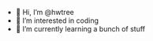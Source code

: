 - 👋 Hi, I’m @hwtree
- 👀 I’m interested in coding
- 🌱 I’m currently learning a bunch of stuff


<!---
hwtree/hwtree is a ✨ special ✨ repository because its `README.md` (this file) appears on your GitHub profile.
You can click the Preview link to take a look at your changes.
--->
